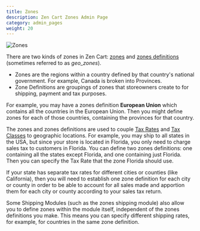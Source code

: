 ```yaml
---
title: Zones 
description: Zen Cart Zones Admin Page 
category: admin_pages
weight: 20
---
```


![Zones](/images/zones.png)

There are two kinds of zones in Zen Cart: [zones](/user/admin_pages/locations/zones) and [zones definitions](/user/admin_pages/locations/zones_definitions) (sometimes referred to as _geo_zones_). 

- Zones are the regions within a country defined by that country's national government.  For example, Canada is broken into Provinces. 
- Zone Definitions are groupings of zones that storeowners create to for shipping, payment and tax purposes.  

For example, you may have a zones definition **European Union** which contains all the countries in the European Union. Then you might define zones for each of those countries, containing the provinces for that country.


The zones and zones definitions are used to couple 
[Tax Rates](/user/admin_pages/locations/tax_rates) and 
[Tax Classes](/user/admin_pages/locations/tax_classes) to geographic locations. 
For example, you may ship to all states in the USA, but since your store is located in Florida, you only need to charge sales tax to customers in Florida. You can define two zones definitions: one containing all the states except Florida, and one containing just Florida. Then you can specify the Tax Rate that the zone Florida should use.

If your state has separate tax rates for different cities or counties (like California), then you will need to establish one zone definition for each city or county in order to be able to account for all sales made and apportion them for each city or county according to your sales tax return.

Some Shipping Modules (such as the zones shipping module) also allow you to define zones within the module itself, independent of the zones definitions you make. This means you can specify different shipping rates, for example, for countries in the same zone definition.


